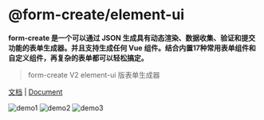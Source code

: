 # @form-create/element-ui
**form-create 是一个可以通过 JSON 生成具有动态渲染、数据收集、验证和提交功能的表单生成器。并且支持生成任何 Vue 组件。结合内置17种常用表单组件和自定义组件，再复杂的表单都可以轻松搞定。**
> form-create V2 element-ui 版表单生成器

[文档](http://form-create.com/v2/element-ui/) | [Document](http://form-create.com/en/v2/element-ui/)

![demo1](https://raw.githubusercontent.com/xaboy/form-create/dev/images/demo-live3.gif)
![demo2](https://raw.githubusercontent.com/xaboy/form-create/dev/images/demo-live2.gif)
![demo3](https://github.com/xaboy/form-create/blob/dev/images/demo-group.gif?raw=true)
